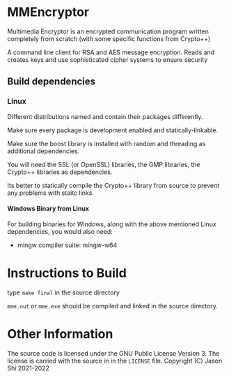 # MMEncryptor

Multimedia Encryptor is an encrypted communication program written completely from scratch (with some specific functions from Crypto++)

A command line client for RSA and AES message encryption. Reads and creates keys and use sophisticated cipher systems to ensure security

## Build dependencies

<!--
[//]: # (Depending on each version of Linux, the packages are named differently)
[//]: # (### Linux)
[//]: # (* libboost-random-dev (1.74.0.3 or above)
[//]: # (* libboost-thread-dev (1.74.0.3 or above)
[//]: # (* libssl-dev (1.1.1 or above)
[//]: # (* libgmp-dev (6.2.1 or above)
[//]: # (* libcrypto++-dev (8.4 or above)
-->

### Linux

Different distributions named and contain their packages differently. 

Make sure every package is development enabled and statically-linkable. 

Make sure the boost library is installed with random and threading as additional dependencies. 

You will need the SSL (or OpenSSL) libraries, the GMP libraries, the Crypto++ libraries as dependencies. 

Its better to statically compile the Crypto++ library from source to prevent any problems with staitc links.

#### Windows Binary from Linux

For building binaries for Windows, along with the above mentioned Linux dependencies, you would also need:

* mingw compiler suite: mingw-w64

# Instructions to Build

type ```make final``` in the source directory


```mme.out``` or ```mme.exe``` should be compiled and linked in the source directory.

# Other Information

The source code is licensed under the GNU Public License Version 3.
The license is carried with the source in in the `LICENSE` file.
Copyright (C) Jason Shi 2021-2022
